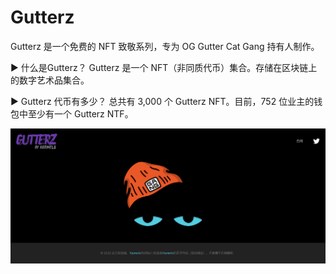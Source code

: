 # Gutterz

Gutterz 是一个免费的 NFT 致敬系列，专为 OG Gutter Cat Gang 持有人制作。

▶ 什么是Gutterz？
Gutterz 是一个 NFT（非同质代币）集合。存储在区块链上的数字艺术品集合。

▶ Gutterz 代币有多少？
总共有 3,000 个 Gutterz NFT。目前，752 位业主的钱包中至少有一个 Gutterz NTF。

![nft](512321313.png)
